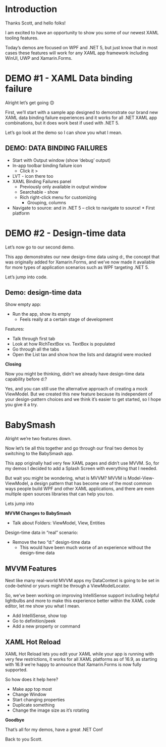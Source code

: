 # Introduction

Thanks Scott, and hello folks! 

I am excited to have an opportunity to show you some of our newest XAML tooling features.

Today’s demos are focused on WPF and .NET 5, but just know that in most cases these features will work for any XAML app framework including WinUI, UWP and Xamarin.Forms. 

# DEMO #1 - XAML Data binding failure

Alright let’s get going 😊

First, we’ll start with a sample app designed to demonstrate our brand new XAML data binding failure experiences and it works for all .NET XAML app combinations, but it does work best if used with .NET 5. 

Let’s go look at the demo so I can show you what I mean.

## DEMO: DATA BINDING FAILURES

* Start with Output window (show ‘debug’ output)
* In-app toolbar binding failure icon
    * Click it >
* LVT - icon there too
* XAML Binding Failures panel
    * Previously only available in output window
    * Searchable - show
    * Rich right-click menu for customizing
        * Grouping, columns
* Navigate to source: and in .NET 5 – click to navigate to source!
        * First platform

# DEMO #2 - Design-time data

Let’s now go to our second demo.

This app demonstrates our new design-time data using d:, the concept that was originally added for Xamarin.Forms, and we’ve now made it available for more types of application scenarios such as WPF targeting .NET 5. 

Let’s jump into code.

## Demo: design-time data

Show empty app:

* Run the app, show its empty
    * Feels really at a certain stage of development

Features:

* Talk through first tab
* Look at how RichTextBox vs. TextBox is populated
* Go through all the tabs
* Open the List tax and show how the lists and datagrid were mocked

**Closing**

Now you might be thinking, didn’t we already have design-time data capability before d:? 

Yes, and you can still use the alternative approach of creating a mock ViewModel. But we created this new feature because its independent of your design-pattern choices and we think it’s easier to get started, so I hope you give it a try.

# BabySmash

Alright we’re two features down.

Now let’s tie all this together and go through our final two demos by switching to the BabySmash app.

This app originally had very few XAML pages and didn’t use MVVM. So, for my demos I decided to add a Splash Screen with everything that I needed.

But wait you might be wondering, what is MVVM? MVVM is Model-View-ViewModel, a design pattern that has become one of the most common ways people build WPF and other XAML applications, and there are even multiple open sources libraries that can help you too.

Lets jump into

**MVVM Changes to BabySmash**

* Talk about Folders: ViewModel, View, Entities

Design-time data in “real” scenario:

* Remove the two “d:” design-time data
    * This would have been much worse of an experience without the design-time data

## MVVM Features

Next like many real-world MVVM apps my DataContext is going to be set in code-behind or yours might be through a ViewModelLocator.

So, we’ve been working on improving IntelliSense support including helpful lightbulbs and more to make this experience better within the XAML code editor, let me show you what I mean.

* Add IntelliSense, show top
* Go to definition/peek
* Add a new property or command

## XAML Hot Reload

XAML Hot Reload lets you edit your XAML while your app is running with very few restrictions, it works for all XAML platforms as of 16.9, as starting with 16.9 we’re happy to announce that Xamarin.Forms is now fully supported.

So how does it help here?

* Make app top most
* Change Window
* Start changing properties
* Duplicate something
* Change the image size as it’s rotating

**Goodbye**

That’s all for my demos, have a great .NET Conf

Back to you Scott.
